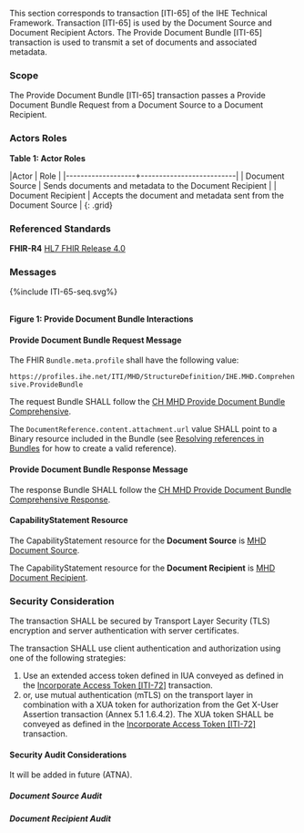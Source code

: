 This section corresponds to transaction [ITI-65] of the IHE Technical Framework. Transaction [ITI-65] is used by the Document Source and Document Recipient Actors. The Provide Document Bundle [ITI-65] transaction is used to transmit a set of documents and associated metadata.

### Scope

The Provide Document Bundle [ITI-65] transaction passes a Provide Document Bundle Request from a Document Source to a Document Recipient.

### Actors Roles

**Table 1: Actor Roles**

|Actor | Role |
|-------------------+--------------------------|
| Document Source    | Sends documents and metadata to the Document Recipient |
| Document Recipient | Accepts the document and metadata sent from the Document Source |
{: .grid}

### Referenced Standards

**FHIR-R4** [HL7 FHIR Release 4.0](http://www.hl7.org/FHIR/R4)

### Messages

<div>
{%include ITI-65-seq.svg%}
</div>

<br clear="all">

**Figure 1: Provide Document Bundle Interactions**

#### Provide Document Bundle Request Message

The FHIR `Bundle.meta.profile` shall have the following value:

`https://profiles.ihe.net/ITI/MHD/StructureDefinition/IHE.MHD.Comprehensive.ProvideBundle`

The request Bundle SHALL follow the [CH MHD Provide Document Bundle Comprehensive](StructureDefinition-cz-mhd-providedocumentbundle-comprehensive.html).

The `DocumentReference.content.attachment.url` value SHALL point to a Binary resource included in the Bundle (see
[Resolving references in Bundles](https://hl7.org/fhir/R4/bundle.html#references) for how to create a valid reference).

#### Provide Document Bundle Response Message

The response Bundle SHALL follow the [CH MHD Provide Document Bundle Comprehensive Response](StructureDefinition-cz-mhd-providedocumentbundle-comprehensive-response.html).

#### CapabilityStatement Resource

The CapabilityStatement resource for the **Document Source** is [MHD Document Source](CapabilityStatement-CZ-MHD-DocumentSource.html).

The CapabilityStatement resource for the **Document Recipient** is [MHD Document Recipient](CapabilityStatement-CZ-MHD-DocumentRecipient.html).

### Security Consideration

The transaction SHALL be secured by Transport Layer Security (TLS) encryption and server authentication with 
server certificates. 

The transaction SHALL use client authentication and authorization using one of the following strategies:
1. Use an extended access token defined in IUA conveyed as defined in the [Incorporate Access Token [ITI-72]](https://profiles.ihe.net/ITI/IUA/index.html#372-incorporate-access-token-iti-72) transaction.
2. or, use mutual authentication (mTLS) on the transport layer in combination with a XUA token for authorization from the Get X-User Assertion transaction (Annex 5.1 1.6.4.2). The XUA token SHALL be conveyed as defined in the [Incorporate Access Token [ITI-72]](https://profiles.ihe.net/ITI/IUA/index.html#372-incorporate-access-token-iti-72) transaction.

#### Security Audit Considerations

It will be added in future (ATNA).

##### Document Source Audit


##### Document Recipient Audit
